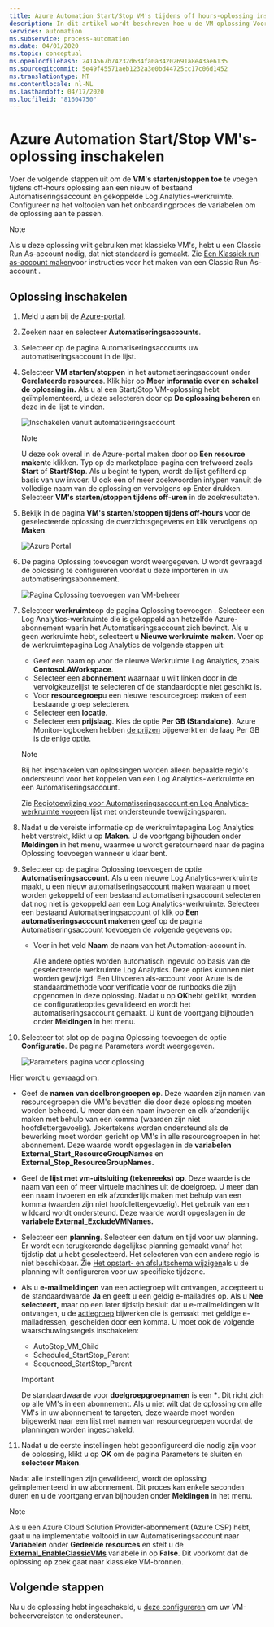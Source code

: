 ```yaml
---
title: Azure Automation Start/Stop VM's tijdens off hours-oplossing inschakelen
description: In dit artikel wordt beschreven hoe u de VM-oplossing Voor Azure Automation Start/Stop inschakelt voor uw virtuele Azure-machines.
services: automation
ms.subservice: process-automation
ms.date: 04/01/2020
ms.topic: conceptual
ms.openlocfilehash: 2414567b74232d634fa0a34202691a8e43ae6135
ms.sourcegitcommit: 5e49f45571aeb1232a3e0bd44725cc17c06d1452
ms.translationtype: MT
ms.contentlocale: nl-NL
ms.lasthandoff: 04/17/2020
ms.locfileid: "81604750"
---
```

# <a name="enable-azure-automation-startstop-vms-solution"></a>Azure Automation Start/Stop VM's-oplossing inschakelen

Voer de volgende stappen uit om de **VM's starten/stoppen toe** te voegen tijdens off-hours oplossing aan een nieuw of bestaand Automatiseringsaccount en gekoppelde Log Analytics-werkruimte. Configureer na het voltooien van het onboardingproces de variabelen om de oplossing aan te passen.

>[!NOTE]
>Als u deze oplossing wilt gebruiken met klassieke VM's, hebt u een Classic Run As-account nodig, dat niet standaard is gemaakt. Zie [Een Klassiek run as-account maken](automation-create-standalone-account.md#create-a-classic-run-as-account)voor instructies voor het maken van een Classic Run As-account .
>

## <a name="enable-solution"></a>Oplossing inschakelen

1. Meld u aan bij de [Azure-portal](https://portal.azure.com).

2. Zoeken naar en selecteer **Automatiseringsaccounts**.

3. Selecteer op de pagina Automatiseringsaccounts uw automatiseringsaccount in de lijst.

4. Selecteer **VM starten/stoppen** in het automatiseringsaccount onder **Gerelateerde resources**. Klik hier op **Meer informatie over en schakel de oplossing in.** Als u al een Start/Stop VM-oplossing hebt geïmplementeerd, u deze selecteren door op **De oplossing beheren** en deze in de lijst te vinden.

   ![Inschakelen vanuit automatiseringsaccount](./media/automation-solution-vm-management/enable-from-automation-account.png)

   > [!NOTE]
   > U deze ook overal in de Azure-portal maken door op **Een resource maken**te klikken. Typ op de marketplace-pagina een trefwoord zoals **Start** of **Start/Stop**. Als u begint te typen, wordt de lijst gefilterd op basis van uw invoer. U ook een of meer zoekwoorden intypen vanuit de volledige naam van de oplossing en vervolgens op Enter drukken. Selecteer **VM's starten/stoppen tijdens off-uren** in de zoekresultaten.

5. Bekijk in de pagina **VM's starten/stoppen tijdens off-hours** voor de geselecteerde oplossing de overzichtsgegevens en klik vervolgens op **Maken**.

   ![Azure Portal](media/automation-solution-vm-management/azure-portal-01.png)

6. De pagina Oplossing toevoegen wordt weergegeven. U wordt gevraagd de oplossing te configureren voordat u deze importeren in uw automatiseringsabonnement.

   ![Pagina Oplossing toevoegen van VM-beheer](media/automation-solution-vm-management/azure-portal-add-solution-01.png)

7. Selecteer **werkruimte**op de pagina Oplossing toevoegen . Selecteer een Log Analytics-werkruimte die is gekoppeld aan hetzelfde Azure-abonnement waarin het Automatiseringsaccount zich bevindt. Als u geen werkruimte hebt, selecteert u **Nieuwe werkruimte maken**. Voer op de werkruimtepagina Log Analytics de volgende stappen uit:

   - Geef een naam op voor de nieuwe Werkruimte Log Analytics, zoals **ContosoLAWorkspace**.
   - Selecteer een **abonnement** waarnaar u wilt linken door in de vervolgkeuzelijst te selecteren of de standaardoptie niet geschikt is.
   - Voor **resourcegroep**u een nieuwe resourcegroep maken of een bestaande groep selecteren.
   - Selecteer een **locatie**.
   - Selecteer een **prijslaag**. Kies de optie **Per GB (Standalone).** Azure Monitor-logboeken hebben [de prijzen](https://azure.microsoft.com/pricing/details/log-analytics/) bijgewerkt en de laag Per GB is de enige optie.

   > [!NOTE]
   > Bij het inschakelen van oplossingen worden alleen bepaalde regio's ondersteund voor het koppelen van een Log Analytics-werkruimte en een Automatiseringsaccount.
   >
   > Zie [Regiotoewijzing voor Automatiseringsaccount en Log Analytics-werkruimte voor](how-to/region-mappings.md)een lijst met ondersteunde toewijzingsparen.

8. Nadat u de vereiste informatie op de werkruimtepagina Log Analytics hebt verstrekt, klikt u op **Maken**. U de voortgang bijhouden onder **Meldingen** in het menu, waarmee u wordt geretourneerd naar de pagina Oplossing toevoegen wanneer u klaar bent.

9. Selecteer op de pagina Oplossing toevoegen de optie **Automatiseringsaccount**. Als u een nieuwe Log Analytics-werkruimte maakt, u een nieuw automatiseringsaccount maken waaraan u moet worden gekoppeld of een bestaand automatiseringsaccount selecteren dat nog niet is gekoppeld aan een Log Analytics-werkruimte. Selecteer een bestaand Automatiseringsaccount of klik op **Een automatiseringsaccount maken**en geef op de pagina Automatiseringsaccount toevoegen de volgende gegevens op:
 
   - Voer in het veld **Naam** de naam van het Automation-account in.

     Alle andere opties worden automatisch ingevuld op basis van de geselecteerde werkruimte Log Analytics. Deze opties kunnen niet worden gewijzigd. Een Uitvoeren als-account voor Azure is de standaardmethode voor verificatie voor de runbooks die zijn opgenomen in deze oplossing. Nadat u op **OK**hebt geklikt, worden de configuratieopties gevalideerd en wordt het automatiseringsaccount gemaakt. U kunt de voortgang bijhouden onder **Meldingen** in het menu.

10. Selecteer tot slot op de pagina Oplossing toevoegen de optie **Configuratie**. De pagina Parameters wordt weergegeven.

    ![Parameters pagina voor oplossing](media/automation-solution-vm-management/azure-portal-add-solution-02.png)

   Hier wordt u gevraagd om:
  
   - Geef de **namen van doelbrongroepen op**. Deze waarden zijn namen van resourcegroepen die VM's bevatten die door deze oplossing moeten worden beheerd. U meer dan één naam invoeren en elk afzonderlijk maken met behulp van een komma (waarden zijn niet hoofdlettergevoelig). Jokertekens worden ondersteund als de bewerking moet worden gericht op VM's in alle resourcegroepen in het abonnement. Deze waarde wordt opgeslagen in de **variabelen External_Start_ResourceGroupNames** en **External_Stop_ResourceGroupNames.**
  
   - Geef de **lijst met vm-uitsluiting (tekenreeks) op**. Deze waarde is de naam van een of meer virtuele machines uit de doelgroep. U meer dan één naam invoeren en elk afzonderlijk maken met behulp van een komma (waarden zijn niet hoofdlettergevoelig). Het gebruik van een wildcard wordt ondersteund. Deze waarde wordt opgeslagen in de **variabele External_ExcludeVMNames.**
  
   - Selecteer een **planning**. Selecteer een datum en tijd voor uw planning. Er wordt een terugkerende dagelijkse planning gemaakt vanaf het tijdstip dat u hebt geselecteerd. Het selecteren van een andere regio is niet beschikbaar. Zie [Het opstart- en afsluitschema wijzigen](automation-solution-vm-management-config.md#modify-the-startup-and-shutdown-schedules)als u de planning wilt configureren voor uw specifieke tijdzone.
  
   - Als u **e-mailmeldingen** van een actiegroep wilt ontvangen, accepteert u de standaardwaarde **Ja** en geeft u een geldig e-mailadres op. Als u **Nee selecteert,** maar op een later tijdstip besluit dat u e-mailmeldingen wilt ontvangen, u de [actiegroep](../azure-monitor/platform/action-groups.md) bijwerken die is gemaakt met geldige e-mailadressen, gescheiden door een komma. U moet ook de volgende waarschuwingsregels inschakelen:

     - AutoStop_VM_Child
     - Scheduled_StartStop_Parent
     - Sequenced_StartStop_Parent

     > [!IMPORTANT]
     > De standaardwaarde voor **doelgroepgroepnamen** is een **&ast;**. Dit richt zich op alle VM's in een abonnement. Als u niet wilt dat de oplossing om alle VM's in uw abonnement te targeten, deze waarde moet worden bijgewerkt naar een lijst met namen van resourcegroepen voordat de planningen worden ingeschakeld.

11. Nadat u de eerste instellingen hebt geconfigureerd die nodig zijn voor de oplossing, klikt u op **OK** om de pagina Parameters te sluiten en **selecteer Maken**. 

Nadat alle instellingen zijn gevalideerd, wordt de oplossing geïmplementeerd in uw abonnement. Dit proces kan enkele seconden duren en u de voortgang ervan bijhouden onder **Meldingen** in het menu.

> [!NOTE]
> Als u een Azure Cloud Solution Provider-abonnement (Azure CSP) hebt, gaat u na implementatie voltooid in uw Automatiseringsaccount naar **Variabelen** onder **Gedeelde resources** en stelt u de [**External_EnableClassicVMs**](automation-solution-vm-management.md#variables) variabele in op **False**. Dit voorkomt dat de oplossing op zoek gaat naar klassieke VM-bronnen.

## <a name="next-steps"></a>Volgende stappen

Nu u de oplossing hebt ingeschakeld, u [deze configureren](automation-solution-vm-management-config.md) om uw VM-beheervereisten te ondersteunen.